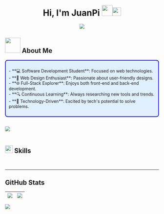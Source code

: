 <h1 align="center"><b>Hi, I'm JuanPi </b><img src="https://media.giphy.com/media/hvRJCLFzcasrR4ia7z/giphy.gif" width="35"><img src="https://emojis.slackmojis.com/emojis/images/1531849430/4246/blob-sunglasses.gif?1531849430" width="28"/></h1>

<p align="center">
  <a href="https://github.com/DenverCoder1/readme-typing-svg"><img src="https://readme-typing-svg.herokuapp.com?font=Time+New+Roman&color=cyan&size=25&center=true&vCenter=true&width=600&height=100&lines=Hello+and+Welcome..&hearts;++;Software+Development+Student,;Web+Design+Enthusiast,;Web+Development+Lover,;Exploring+Backend+and+Frontend,;Always+Learning+New+Things..<3"></a>
</p>

## <picture><img src="https://github.com/7oSkaaa/7oSkaaa/blob/main/Images/about_me.gif?raw=true" width="50px"></picture> About Me

<div style="border: 2px solid blue; background-color: #e0f0ff; padding: 10px; border-radius: 8px;">
  <p>
    - **💻 Software Development Student**: Focused on web technologies.<br>
    - **🎨 Web Design Enthusiast**: Passionate about user-friendly designs.<br>
    - **🌐 Full-Stack Explorer**: Enjoys both front-end and back-end development.<br>
    - **🔍 Continuous Learning**: Always researching new tools and trends.<br>
    - **🚀 Technology-Driven**: Excited by tech's potential to solve problems.
  </p>
</div>


<br>





<img src="https://user-images.githubusercontent.com/73097560/115834477-dbab4500-a447-11eb-908a-139a6edaec5c.gif"><br><br>

## <img src="https://media2.giphy.com/media/QssGEmpkyEOhBCb7e1/giphy.gif?cid=ecf05e47a0n3gi1bfqntqmob8g9aid1oyj2wr3ds3mg700bl&rid=giphy.gif" width ="25"><b> Skills</b>
<br>




-----
## GitHub Stats

<img src="https://github-readme-stats.vercel.app/api?username=PablitinGlez&show_icons=true&count_private=true&theme=dark">|<img src="https://github-readme-streak-stats.herokuapp.com/?user=PablitinGlez&theme=dark"/>
|---|---|
<img src="https://github-readme-stats.vercel.app/api/top-langs/?username=PablitinGlez&layout=compact&theme=dark"/>

<br>

